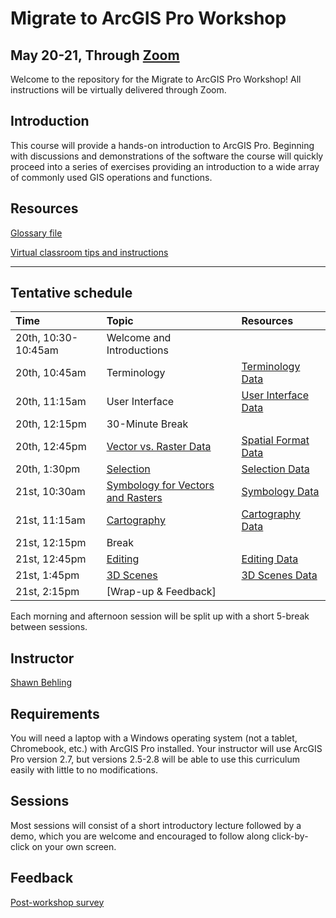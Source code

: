 # Migrate to ArcGIS Pro Workshop 
## May 20-21, Through [Zoom](https://blm.zoomgov.com/j/1604904934?pwd=ZDFaZUJkdHNsSGlZZ2lpTW9UZC8xdz09)

Welcome to the repository for the Migrate to ArcGIS Pro Workshop! All instructions will be virtually delivered through Zoom.

## Introduction

This course will provide a hands-on introduction to ArcGIS Pro. Beginning with discussions and demonstrations of the software the course will quickly proceed into a series of exercises providing an introduction to a wide array of commonly used GIS operations and functions.

## Resources

[Glossary file](https://github.com/sbehling/Migrate-to-ArcGIS-Pro/blob/main/Glossary.pdf)

[Virtual classroom tips and instructions](https://github.com/sbehling/Migrate-to-ArcGIS-Pro/blob/main/1730-71%20Classroom%20Instructions.docx)

---

## Tentative schedule

| Time | Topic  | Resources  
|:--|:--|:--|
| 20th, 10:30-10:45am  | Welcome and Introductions| |
| 20th, 10:45am  | Terminology |  [Terminology Data](https://github.com/sbehling/Migrate-to-ArcGIS-Pro/blob/main/Terminology.zip) |
| 20th, 11:15am  | User Interface | [User Interface Data](https://github.com/sbehling/Migrate-to-ArcGIS-Pro/blob/main/User-Interface.zip) |
| 20th, 12:15pm  | 30-Minute Break |
| 20th, 12:45pm  | [Vector vs. Raster Data](https://github.com/sbehling/Migrate-to-ArcGIS-Pro/blob/main/Spatial_Data_Formats.pdf) | [Spatial Format Data](https://drive.google.com/file/d/1drz70U8axcxTmPWNGW2VWpZHpfXKtX_T/view?usp=sharing)
| 20th, 1:30pm  | [Selection](https://github.com/sbehling/Migrate-to-ArcGIS-Pro/blob/main/Selections.pdf) | [Selection Data](https://github.com/sbehling/Migrate-to-ArcGIS-Pro/blob/main/Selections_Project.zip)
| 21st, 10:30am | [Symbology for Vectors and Rasters](https://github.com/sbehling/Migrate-to-ArcGIS-Pro/blob/main/Symbology.pdf) | [Symbology Data](https://github.com/sbehling/Migrate-to-ArcGIS-Pro/blob/main/Selections_Project.zip)
| 21st, 11:15am  | [Cartography](https://github.com/sbehling/Migrate-to-ArcGIS-Pro/blob/main/Cartography.pdf) | [Cartography Data](https://github.com/sbehling/Migrate-to-ArcGIS-Pro/blob/main/Cartography_Project.zip) |
| 21st, 12:15pm | Break | 
| 21st, 12:45pm| [Editing](https://github.com/sbehling/Migrate-to-ArcGIS-Pro/blob/main/Editing_and_Coordinate_Systems.pdf) | [Editing Data](https://github.com/sbehling/Migrate-to-ArcGIS-Pro/blob/main/Editing_and_Coordinate_Systems.pdf)  
| 21st, 1:45pm| [3D Scenes]() | [3D Scenes Data]() |  
| 21st, 2:15pm| [Wrap-up & Feedback]


Each morning and afternoon session will be split up with a short 5-break between sessions. 


## Instructor

[Shawn Behling](https://shawnbehling.com)


## Requirements

You will need a laptop with a Windows operating system (not a tablet, Chromebook, etc.) with ArcGIS Pro installed.
Your instructor will use ArcGIS Pro version 2.7, but versions 2.5-2.8 will be able to use this curriculum easily with little to no modifications.

## Sessions

Most sessions will consist of a short introductory lecture followed by a demo, which you are welcome and encouraged to follow along click-by-click on your own screen.

## Feedback 

[Post-workshop survey](https://docs.google.com/forms/d/e/1FAIpQLSfPl1p4O6D6GKR2sw6rhx1SsLskC-8vFg84krK2924l5vlg-g/viewform?usp=sf_link)
